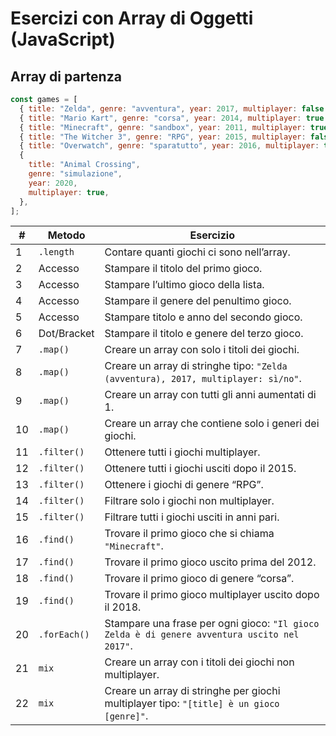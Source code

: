 # Esercizi con Array di Oggetti (JavaScript)

## Array di partenza

```js
const games = [
  { title: "Zelda", genre: "avventura", year: 2017, multiplayer: false },
  { title: "Mario Kart", genre: "corsa", year: 2014, multiplayer: true },
  { title: "Minecraft", genre: "sandbox", year: 2011, multiplayer: true },
  { title: "The Witcher 3", genre: "RPG", year: 2015, multiplayer: false },
  { title: "Overwatch", genre: "sparatutto", year: 2016, multiplayer: true },
  {
    title: "Animal Crossing",
    genre: "simulazione",
    year: 2020,
    multiplayer: true,
  },
];
```

| #   | Metodo       | Esercizio                                                                                    |
| --- | ------------ | -------------------------------------------------------------------------------------------- |
| 1   | `.length`    | Contare quanti giochi ci sono nell’array.                                                    |
| 2   | Accesso      | Stampare il titolo del primo gioco.                                                          |
| 3   | Accesso      | Stampare l’ultimo gioco della lista.                                                         |
| 4   | Accesso      | Stampare il genere del penultimo gioco.                                                      |
| 5   | Accesso      | Stampare titolo e anno del secondo gioco.                                                    |
| 6   | Dot/Bracket  | Stampare il titolo e genere del terzo gioco.                                                 |
| 7   | `.map()`     | Creare un array con solo i titoli dei giochi.                                                |
| 8   | `.map()`     | Creare un array di stringhe tipo: `"Zelda (avventura), 2017, multiplayer: sì/no"`.           |
| 9   | `.map()`     | Creare un array con tutti gli anni aumentati di 1.                                           |
| 10  | `.map()`     | Creare un array che contiene solo i generi dei giochi.                                       |
| 11  | `.filter()`  | Ottenere tutti i giochi multiplayer.                                                         |
| 12  | `.filter()`  | Ottenere tutti i giochi usciti dopo il 2015.                                                 |
| 13  | `.filter()`  | Ottenere i giochi di genere “RPG”.                                                           |
| 14  | `.filter()`  | Filtrare solo i giochi non multiplayer.                                                      |
| 15  | `.filter()`  | Filtrare tutti i giochi usciti in anni pari.                                                 |
| 16  | `.find()`    | Trovare il primo gioco che si chiama `"Minecraft"`.                                          |
| 17  | `.find()`    | Trovare il primo gioco uscito prima del 2012.                                                |
| 18  | `.find()`    | Trovare il primo gioco di genere “corsa”.                                                    |
| 19  | `.find()`    | Trovare il primo gioco multiplayer uscito dopo il 2018.                                      |
| 20  | `.forEach()` | Stampare una frase per ogni gioco: `"Il gioco Zelda è di genere avventura uscito nel 2017"`. |
| 21  | `mix`        | Creare un array con i titoli dei giochi non multiplayer.                                     |
| 22  | `mix`        | Creare un array di stringhe per giochi multiplayer tipo: `"[title] è un gioco [genre]"`.     |
